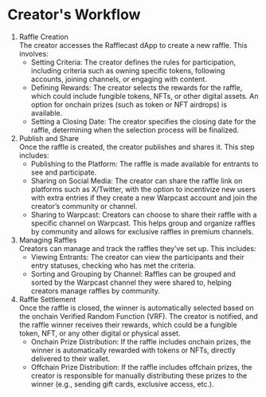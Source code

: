 # Creator's Workflow

1. Raffle Creation\
   The creator accesses the Rafflecast dApp to create a new raffle. This involves:
   * Setting Criteria: The creator defines the rules for participation, including criteria such as owning specific tokens, following accounts, joining channels, or engaging with content.
   * Defining Rewards: The creator selects the rewards for the raffle, which could include fungible tokens, NFTs, or other digital assets. An option for onchain prizes (such as token or NFT airdrops) is available.
   * Setting a Closing Date: The creator specifies the closing date for the raffle, determining when the selection process will be finalized.
2. Publish and Share\
   Once the raffle is created, the creator publishes and shares it. This step includes:
   * Publishing to the Platform: The raffle is made available for entrants to see and participate.
   * Sharing on Social Media: The creator can share the raffle link on platforms such as X/Twitter, with the option to incentivize new users with extra entries if they create a new Warpcast account and join the creator’s community or channel.
   * Sharing to Warpcast: Creators can choose to share their raffle with a specific channel on Warpcast. This helps group and organize raffles by community and allows for exclusive raffles in premium channels.
3. Managing Raffles\
   Creators can manage and track the raffles they’ve set up. This includes:
   * Viewing Entrants: The creator can view the participants and their entry statuses, checking who has met the criteria.
   * Sorting and Grouping by Channel: Raffles can be grouped and sorted by the Warpcast channel they were shared to, helping creators manage raffles by community.
4. Raffle Settlement\
   Once the raffle is closed, the winner is automatically selected based on the onchain Verified Random Function (VRF). The creator is notified, and the raffle winner receives their rewards, which could be a fungible token, NFT, or any other digital or physical asset.
   * Onchain Prize Distribution: If the raffle includes onchain prizes, the winner is automatically rewarded with tokens or NFTs, directly delivered to their wallet.
   * Offchain Prize Distribution: If the raffle includes offchain prizes, the creator is responsible for manually distributing these prizes to the winner (e.g., sending gift cards, exclusive access, etc.).
